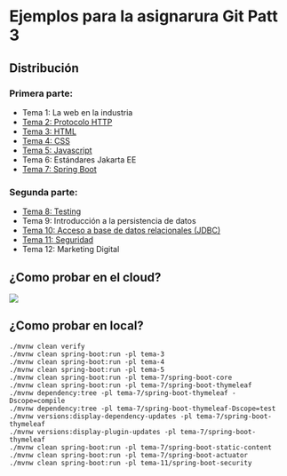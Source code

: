 # Ejemplos para la asignarura Git Patt 3

## Distribución

### Primera parte:

- Tema 1: La web en la industria
- [Tema 2: Protocolo HTTP](tema-2/README.md)
- [Tema 3: HTML](tema-3/README.md)
- [Tema 4: CSS](tema-4/README.md)
- [Tema 5: Javascript](tema-5/README.md)
- Tema 6: Estándares Jakarta EE
- [Tema 7: Spring Boot](tema-7/README.md)

### Segunda parte:

- [Tema 8: Testing](tema-8/README.md)
- Tema 9: Introducción a la persistencia de datos
- [Tema 10: Acceso a base de datos relacionales (JDBC)](tema-10/README.md)
- [Tema 11: Seguridad](tema-17/README.md)
- Tema 12: Marketing Digital

## ¿Como probar en el cloud?

[![](https://gitpod.io/button/open-in-gitpod.svg)](https://gitpod.io/#https://github.com/gitt-3-pat/ejemplos-2021-2022)

## ¿Como probar en local?

````
./mvnw clean verify
./mvnw clean spring-boot:run -pl tema-3
./mvnw clean spring-boot:run -pl tema-4
./mvnw clean spring-boot:run -pl tema-5
./mvnw clean spring-boot:run -pl tema-7/spring-boot-core
./mvnw clean spring-boot:run -pl tema-7/spring-boot-thymeleaf
./mvnw dependency:tree -pl tema-7/spring-boot-thymeleaf -Dscope=compile
./mvnw dependency:tree -pl tema-7/spring-boot-thymeleaf-Dscope=test
./mvnw versions:display-dependency-updates -pl tema-7/spring-boot-thymeleaf
./mvnw versions:display-plugin-updates -pl tema-7/spring-boot-thymeleaf
./mvnw clean spring-boot:run -pl tema-7/spring-boot-static-content
./mvnw clean spring-boot:run -pl tema-7/spring-boot-actuator
./mvnw clean spring-boot:run -pl tema-11/spring-boot-security
````
